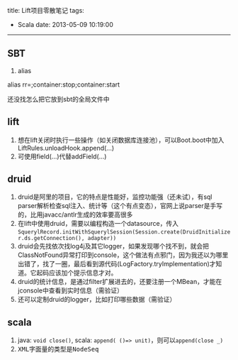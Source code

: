 title: Lift项目零散笔记
tags:
  - Scala
date: 2013-05-09 10:19:00
---

## SBT

1.  alias

alias rr=;container:stop;container:start

还没找怎么把它放到sbt的全局文件中

## lift

1.  想在lift关闭时执行一些操作（如关闭数据库连接池），可以Boot.boot中加入LiftRules.unloadHook.append(...)
2.  可使用field(...)代替addField(...)

## druid

1.  druid是阿里的项目，它的特点是性能好，监控功能强（还未试），有sql parser解析检查sql注入、统计等（这个有点变态），官网上说parser是手写的，比用javacc/antlr生成的效率要高很多
2.  在lift中使用druid，需要以编程构造一个datasource，传入`SquerylRecord.initWithSquerylSession(Session.create(DruidInitializer.ds.getConnection(), adapter))`
3.  druid会先找依次找log4j及其它logger，如果发现哪个找不到，就会把ClassNotFound异常打印到console，这个做法有点邪门，因为我还以为哪里出错了，找了一圈，最后看到源代码(LogFactory.tryImplementation)才知道。它起码应该加个提示信息才对。
4.  druid的统计信息，是通过filter扩展进去的，还要注册一个MBean，才能在jconsole中查看到实时信息（需验证）
5.  还可以定制druid的logger，比如打印哪些数据（需验证）

## scala

1.  java: `void close()`, scala: `append( ()=> unit)`，则可以`append(close _)`
2.  <span style="font-family: monospace;">XML字面量<a></a><b></b>的类型是NodeSeq</span>